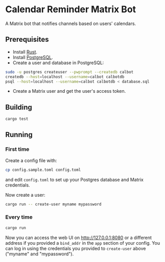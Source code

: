 # Calendar Reminder Matrix Bot

A Matrix bot that notifies channels based on users' calendars.

## Prerequisites

* Install [Rust](https://www.rust-lang.org/tools/install).
* Install [PostgreSQL](https://www.postgresql.org/).
* Create a user and database in PostgreSQL:

```bash
sudo -u postgres createuser --pwprompt --createdb calbot
createdb --host=localhost --username=calbot calbotdb
psql --host=localhost --username=calbot calbotdb < database.sql
```

* Create a Matrix user and get the user's access token.

## Building

```bash
cargo test
```

## Running

### First time

Create a config file with:

```bash
cp config.sample.toml config.toml
```

and edit `config.toml` to set up your Postgres database and Matrix credentials.

Now create a user:

```bash
cargo run -- create-user myname mypassword
```

### Every time

```bash
cargo run
```

Now you can access the web UI on http://127.0.0.1:8080 or a different address
if you provided a `bind_addr` in the `app` section of your config. You can log
in using the credentials you provided to `create-user` above ("myname" and
"mypassword").
